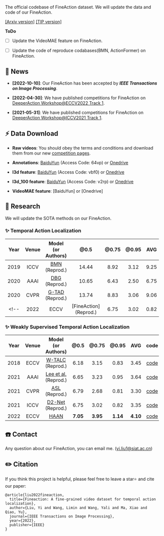<!-- # FineAction -->
The official codebase of FineAction dataset. We will update the data and code of our FineAction.

[[Arxiv version]](https://arxiv.org/abs/2105.11107)      [[TIP version]](https://ieeexplore.ieee.org/document/9934010?source=authoralert)

**ToDo**

- [ ] Update the VideoMAE feature on FineAction.
- [ ] Update the code of reproduce codabases(BMN, ActionFormer) on FineAction.


## 📰 News
* **[2022-10-10]**: Our FineAction has been accepted by ***IEEE Transactions on Image Processing***.

* **[2022-04-30]**: We have published competitions for FineAction on [DeeperAction Workshop@ECCV2022 Track 1](https://codalab.lisn.upsaclay.fr/competitions/4386).

* **[2021-05-31]**: We have published competitions for FineAction on [DeeperAction Workshop@ICCV2021 Track 1](https://competitions.codalab.org/competitions/32363?secret_key=b1c97675-29b9-4231-b3e4-faed47501214).




## ⚡️ Data Download

* **Raw videos**: You should obey the terms and conditions and download them from our new  [competition pages](https://codalab.lisn.upsaclay.fr/competitions/4386).

* **Annotations**:  [BaiduYun](https://pan.baidu.com/share/init?surl=5VaXtK0Q9wAUx8vI6K2e4w) (Access Code: 64vp) or [Onedrive](https://onedrive.live.com/?authkey=%21AAfby1p1WScugZU&cid=A161026A47D6532C&id=A161026A47D6532C%2156204&parId=A161026A47D6532C%2156145&o=OneUp) 

* **I3d feature**:  [BaiduYun](https://pan.baidu.com/share/init?surl=ZnR5Iw_7bcy7UWaOKZDVXw#list/path=%2F) (Access Code: vbf0) or [Onedrive](https://onedrive.live.com/?authkey=%21ADD1G%2DMJVnC9J2s&id=A161026A47D6532C%2156146&cid=A161026A47D6532C) 

* **I3d_100 feature**:  [BaiduYun](https://pan.baidu.com/share/init?surl=Le0bybOJvef1FGptplrtwQ#list/path=%2F) (Access Code: v2rp) or [Onedrive](https://onedrive.live.com/?cid=a161026a47d6532c&id=A161026A47D6532C%2156147&authkey=%21APLe0pprt1UpX38) 

* **VideoMAE feature**:  [BaiduYun] or [Onedrive] 



## 🚀 Research
We will update the SOTA methods on our FineAction.

### ✨ Temporal Action Localization
| Year | Venue |   Model<br/>(or Authors)   |  @0.5   |  @0.75  |  @0.95  |   AVG   |  code  |
|:----:|:-----:|:--------------------------:|:-------:|:-------:|:-------:|:-------:|:------:|
| 2019 | ICCV  | [BMN]() (Reprod.)  |  14.44   |  8.92   |  3.12   |  9.25   |[code](https://github.com/JJBOY/BMN-Boundary-Matching-Network)|
| 2020 | AAAI  | [DBG](https://arxiv.org/abs/1911.04127) (Reprod.)|  10.65   | 6.43  |  2.50   |  6.75   |[code](https://github.com/Tencent/ActionDetection-DBG)|
| 2020 | CVPR  | [G-TAD](https://arxiv.org/abs/1911.11462) (Reprod.)     |  13.74   |  8.83   |  3.06   |  9.06   |[code](https://github.com/frostinassiky/gtad)|
<!-- | 2022 | ECCV  | [FineAction] (Reprod.)  |  6.75   |  3.02   |  0.82   |  3.35   |[code](https://github.com/naraysa/D2-Net)| -->



### ✨ Weakly Supervised Temporal Action Localization
| Year | Venue |   Model<br/>(or Authors)   |  @0.5   |  @0.75  |  @0.95  |   AVG   |  code  |
|:----:|:-----:|:--------------------------:|:-------:|:-------:|:-------:|:-------:|:------:|
| 2018 | ECCV  | [W-TALC](https://arxiv.org/abs/1807.10418) (Reprod.)  |  6.18   |  3.15   |  0.83   |  3.45   |[code](https://github.com/sujoyp/wtalc-pytorch)|
| 2021 | AAAI  | [Lee et al.](https://arxiv.org/abs/2006.07006) (Reprod.)|  6.65   |  3.23   |  0.95   |  3.64   |[code](https://github.com/Pilhyeon/WTAL-Uncertainty-Modeling)|
| 2021 | CVPR  | [ASL](http://www.cs.toronto.edu/~mvolkovs/CVPR2021_asl.pdf) (Reprod.)     |  6.79   |  2.68   |  0.81   |  3.30   |[code](https://github.com/layer6ai-labs/ASL)|
| 2021 | ICCV  | [D2-Net](https://arxiv.org/abs/2012.06440) (Reprod.)  |  6.75   |  3.02   |  0.82   |  3.35   |[code](https://github.com/naraysa/D2-Net)|
| 2022 | ECCV  | [HAAN](https://arxiv.org/abs/2207.11805)             |**7.05** |**3.95** |**1.14** |**4.10** |[code](https://github.com/lizhi1104/HAAN)|


<!-- More information about HAAN, you can see in https://github.com/lizhi1104/HAAN. -->

## ☎️ Contact 

Any question about our FineAction, you can email me. (yi.liu1@siat.ac.cn)





## ✏️ Citation

If you think this project is helpful, please feel free to leave a star⭐️ and cite our paper:
```
@article{liu2022fineaction,
  title={Fineaction: A fine-grained video dataset for temporal action localization},
  author={Liu, Yi and Wang, Limin and Wang, Yali and Ma, Xiao and Qiao, Yu},
  journal={IEEE Transactions on Image Processing},
  year={2022},
  publisher={IEEE}
}
```
